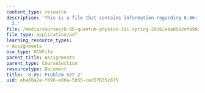 ```yaml
---
content_type: resource
description: 'This is a file that contains information regarding 8.06: Problem set
  2.'
file: /media/courses/8-06-quantum-physics-iii-spring-2016/eba80a2efb96e86a5b55ced57635c875_MIT8_06S16_ps2.pdf
file_type: application/pdf
learning_resource_types:
- Assignments
ocw_type: OCWFile
parent_title: Assignments
parent_type: CourseSection
resourcetype: Document
title: '8.06: Problem Set 2'
uid: eba80a2e-fb96-e86a-5b55-ced57635c875
---
```

